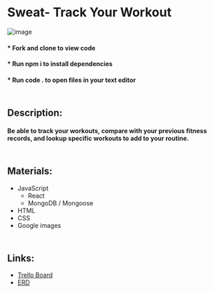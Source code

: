 # <br />Sweat- Track Your Workout<br />
![image](https://imgproxy.epicpxls.com/EEhE2Y9IfohnYnfdMu3UK4x6t6gtjs90alhmO7_TJto/rs:fill:800:600:0/g:no/aHR0cHM6Ly9pdGVt/cy5lcGljcHhscy5j/b20vdXBsb2Fkcy9w/aG90by9hZWFiMjZh/MGFjYmNmNGRlM2Ew/N2JhMjA0MWZiZWI5/Yg.jpg)
#### * Fork and clone to view code
#### * Run npm i to install dependencies
#### * Run code . to open files in your text editor

## <br />Description:<br />
#### Be able to track your workouts, compare with your previous fitness records, and lookup specific workouts to add to your routine.
## <br />Materials:<br />
* JavaScript
  * React
  * MongoDB / Mongoose
* HTML
* CSS
* Google images
## <br />Links:<br />
* [Trello Board](https://trello.com/b/AEHS0J6K/fitness-tracker-app)
* [ERD](https://lucid.app/lucidchart/c2db8dfd-a8a0-454f-8856-f5ddaf6e47f3/edit?invitationId=inv_38a629c9-f600-451a-9cbd-8332fa88aec7)
